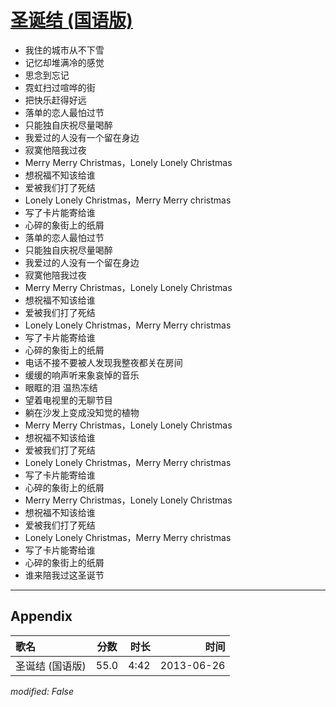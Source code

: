 # [圣诞结 (国语版)](https://music.163.com/song?id=26608833)

* 我住的城市从不下雪
* 记忆却堆满冷的感觉
* 思念到忘记
* 霓虹扫过喧哗的街
* 把快乐赶得好远
* 落单的恋人最怕过节
* 只能独自庆祝尽量喝醉
* 我爱过的人没有一个留在身边
* 寂寞他陪我过夜
* Merry Merry Christmas，Lonely Lonely Christmas
* 想祝福不知该给谁
* 爱被我们打了死结
* Lonely Lonely Christmas，Merry Merry christmas
* 写了卡片能寄给谁
* 心碎的象街上的纸屑
* 落单的恋人最怕过节
* 只能独自庆祝尽量喝醉
* 我爱过的人没有一个留在身边
* 寂寞他陪我过夜
* Merry Merry Christmas，Lonely Lonely Christmas
* 想祝福不知该给谁
* 爱被我们打了死结
* Lonely Lonely Christmas，Merry Merry christmas
* 写了卡片能寄给谁
* 心碎的象街上的纸屑
* 电话不接不要被人发现我整夜都关在房间
* 缓缓的响声听来象哀悼的音乐
* 眼眶的泪 温热冻结
* 望着电视里的无聊节目
* 躺在沙发上变成没知觉的植物
* Merry Merry Christmas，Lonely Lonely Christmas
* 想祝福不知该给谁
* 爱被我们打了死结
* Lonely Lonely Christmas，Merry Merry christmas
* 写了卡片能寄给谁
* 心碎的象街上的纸屑
* Merry Merry Christmas，Lonely Lonely Christmas
* 想祝福不知该给谁
* 爱被我们打了死结
* Lonely Lonely Christmas，Merry Merry christmas
* 写了卡片能寄给谁
* 心碎的象街上的纸屑
* 谁来陪我过这圣诞节


---

## Appendix

|歌名|分数|时长|时间|
|:---|:---:|---:|---:|
|圣诞结 (国语版)|55.0|4:42|2013-06-26

*modified: False*